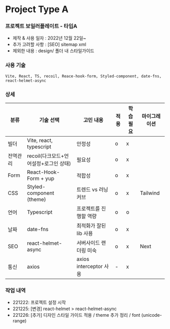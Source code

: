 # Project Type A

### 프로젝트 보일러플레이트 - 타입A

- 제작 & 사용 일자 : 2022년 12월 22일~
- 추가 고려할 사항 : [SEO] sitemap xml
- 제외한 내용 : design/ 폴더 내 스타일가이드

### 사용 기술
```
Vite, React, TS, recoil, Reace-hook-form, Styled-component, date-fns, react-helmet-async
```

### 상세

| 분류 | 기술 선택 | 고민 내용 | 적용 | 학습필요 | 마이그레이션 |
| --- | --- | --- | --- | --- | --- |
| 빌더 | Vite, react, typescript | 안정성 | o | x |  |
| 전역관리 | recoil(다크모드+언어설정+로그인 상태) | 필요성 | o | x |  |
| Form | React-Hook-Form + yup | 적합성 | o | x |  |
| CSS | Styled-component (theme) | 트렌드 vs 러닝커브 | o | x | Tailwind |
| 언어 | Typescript | 프로젝트를 진행할 역량 | o | o |  |
| 날짜 | date-fns | 최적화가 잘된 lib 사용 | o | x |  |
| SEO | react-helmet-async | 서버사이드 랜더링 미숙 | o | x | Next |
| 통신 | axios | axios interceptor 사용 | - | x |  |


### 작업 내역
- 221222: 프로젝트 설정 시작
- 221225: [변경] react-helmet > react-helmet-async
- 221226: [추가] 디자인 스타일 가이드 적용 / theme 추가 정리 / font (unicode-range)
